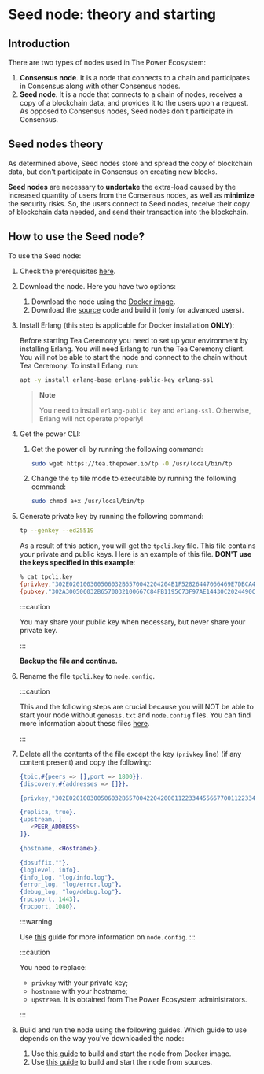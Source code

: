# Seed node: theory and starting


## Introduction

There are two types of nodes used in The Power Ecosystem:

1. **Consensus node**. It is a node that connects to a chain and participates in Consensus along with other Consensus nodes.
2. **Seed node**. It is a node that connects to a chain of nodes, receives a copy of a blockchain data, and provides it to the users upon a request. As opposed to Consensus nodes, Seed nodes don't participate in Consensus.

## Seed nodes theory

As determined above, Seed nodes store and spread the copy of blockchain data, but don't participate in Consensus on creating new blocks.

**Seed nodes** are necessary to **undertake** the extra-load caused by the increased quantity of users from the Consensus nodes, as well as **minimize** the security risks. So, the users connect to Seed nodes, receive their copy of blockchain data needed, and send their transaction into the blockchain.

## How to use the Seed node?

To use the Seed node:

1. Check the prerequisites [here](./01-prerequisites.md).
2. Download the node. Here you have two options:

   1. Download the node using the [Docker image](https://hub.docker.com/r/thepowerio/tpnode).
   2. Download the [source](../../Maintain/build-and-start-a-node/06-startingTpNode_source.md#downloading-and-building-the-node) code and build it (only for advanced users).

3. Install Erlang (this step is applicable for Docker installation **ONLY**):

   Before starting Tea Ceremony you need to set up your environment by installing Erlang. You will need Erlang to run the Tea Ceremony client. You will not be able to start the node and connect to the chain without Tea Ceremony. To install Erlang, run:

   ```bash
   apt -y install erlang-base erlang-public-key erlang-ssl
   ```

   > **Note**
   >
   > You need to install `erlang-public key` and `erlang-ssl`. Otherwise, Erlang will not operate properly!

4. Get the power CLI:

   1. Get the power cli by running the following command:

      ```bash
      sudo wget https://tea.thepower.io/tp -O /usr/local/bin/tp
      ```
      
   2. Change the `tp` file mode to executable by running the following command:

      ```bash
      sudo chmod a+x /usr/local/bin/tp
      ```
      
5. Generate private key by running the following command:

   ```bash
   tp --genkey --ed25519
   ```
   
   As a result of this action, you will get the `tpcli.key` file. This file contains your private and public keys. Here is an example of this file. **DON'T use the keys specified in this example**:

   ```bash
   % cat tpcli.key
   {privkey,"302E020100300506032B6570042204204B1F52826447066469E7DBCA4E95CB0A03A2998D268C27885364D4AD7B7B0A8E"}.
   {pubkey,"302A300506032B6570032100667C84FB1195C73F97AE14430C2024490C0EA6490F6EC0C1DE3FAEB4B6B32251"}.
   ```

   :::caution

   You may share your public key when necessary, but never share your private key.

   :::

   **Backup the file and continue.**

6. Rename the file `tpcli.key` to `node.config`.


   :::caution

   This and the following steps are crucial because you will NOT be able to start your node without `genesis.txt` and `node.config` files. You can find more information about these files [here](https://doc.thepower.io/docs/Maintain/build-and-start-a-node/tpNodeConfiguration).

   :::

7. Delete all the contents of the file except the key (`privkey` line) (if any content present) and copy the following:

      ```erlang
      {tpic,#{peers => [],port => 1800}}.
      {discovery,#{addresses => []}}.

      {privkey,"302E020100300506032B6570042204200011223344556677001122334455667700112233445566770011223344556677"}.

      {replica, true}.
      {upstream, [
         <PEER_ADDRESS>
      ]}.

      {hostname, <Hostname>}.

      {dbsuffix,""}.
      {loglevel, info}.
      {info_log, "log/info.log"}.
      {error_log, "log/error.log"}.
      {debug_log, "log/debug.log"}.
      {rpcsport, 1443}.
      {rpcport, 1080}.
      ```
      
      :::warning

      Use [this](./02-tpNodeConfiguration.md#nodeconfig-example) guide for more information on `node.config`.
      :::

      :::caution

      You need to replace:

      - `privkey` with your private key; 
      - `hostname` with your hostname;
      - `upstream`. It is obtained from The Power Ecosystem administrators.

      :::
   

8. Build and run the node using the following guides. Which guide to use depends on the way you've downloaded the node:

   1. Use [this guide](../../Community/phase-1/02-download-build-run-docker.md) to build and start the node from Docker image.
   2. Use [this guide](../../Community/phase-1/03-download-build-run-source.md) to build and start the node from sources.

